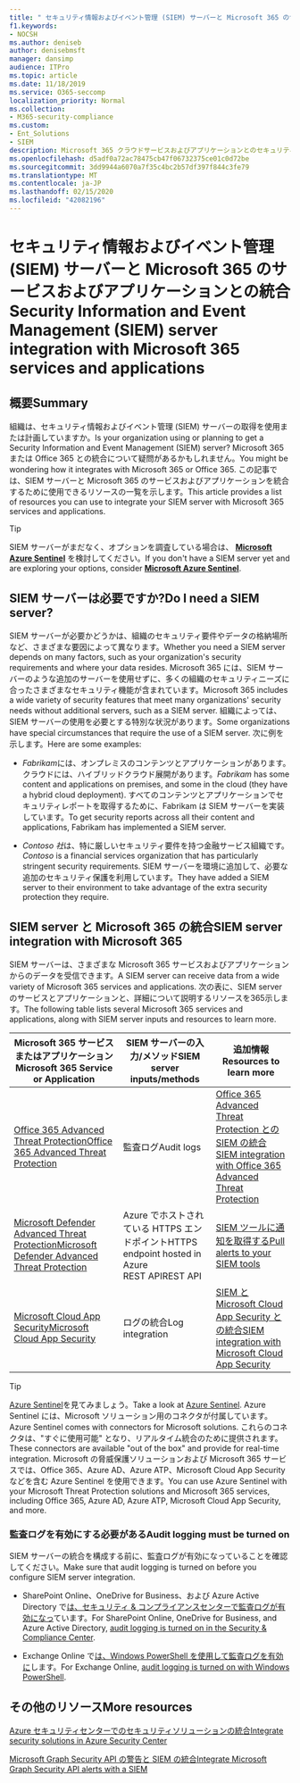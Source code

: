 ```yaml
---
title: " セキュリティ情報およびイベント管理 (SIEM) サーバーと Microsoft 365 のサービスおよびアプリケーションとの統合"
f1.keywords:
- NOCSH
ms.author: deniseb
author: denisebmsft
manager: dansimp
audience: ITPro
ms.topic: article
ms.date: 11/18/2019
ms.service: O365-seccomp
localization_priority: Normal
ms.collection:
- M365-security-compliance
ms.custom:
- Ent_Solutions
- SIEM
description: Microsoft 365 クラウドサービスおよびアプリケーションとのセキュリティ情報およびイベント管理 (SIEM) サーバーの統合の概要を理解する
ms.openlocfilehash: d5adf0a72ac78475cb47f06732375ce01c0d72be
ms.sourcegitcommit: 3dd9944a6070a7f35c4bc2b57df397f844c3fe79
ms.translationtype: MT
ms.contentlocale: ja-JP
ms.lasthandoff: 02/15/2020
ms.locfileid: "42082196"
---
```

#  <a name="security-information-and-event-management-siem-server-integration-with-microsoft-365-services-and-applications"></a><span data-ttu-id="38f4c-103">セキュリティ情報およびイベント管理 (SIEM) サーバーと Microsoft 365 のサービスおよびアプリケーションとの統合</span><span class="sxs-lookup"><span data-stu-id="38f4c-103">Security Information and Event Management (SIEM) server integration with Microsoft 365 services and applications</span></span>

## <a name="summary"></a><span data-ttu-id="38f4c-104">概要</span><span class="sxs-lookup"><span data-stu-id="38f4c-104">Summary</span></span>

<span data-ttu-id="38f4c-105">組織は、セキュリティ情報およびイベント管理 (SIEM) サーバーの取得を使用または計画していますか。</span><span class="sxs-lookup"><span data-stu-id="38f4c-105">Is your organization using or planning to get a Security Information and Event Management (SIEM) server?</span></span> <span data-ttu-id="38f4c-106">Microsoft 365 または Office 365 との統合について疑問があるかもしれません。</span><span class="sxs-lookup"><span data-stu-id="38f4c-106">You might be wondering how it integrates with Microsoft 365 or Office 365.</span></span> <span data-ttu-id="38f4c-107">この記事では、SIEM サーバーと Microsoft 365 のサービスおよびアプリケーションを統合するために使用できるリソースの一覧を示します。</span><span class="sxs-lookup"><span data-stu-id="38f4c-107">This article provides a list of resources you can use to integrate your SIEM server with Microsoft 365 services and applications.</span></span>

> [!TIP]
> <span data-ttu-id="38f4c-108">SIEM サーバーがまだなく、オプションを調査している場合は、 **[Microsoft Azure Sentinel](https://docs.microsoft.com/azure/sentinel/overview)** を検討してください。</span><span class="sxs-lookup"><span data-stu-id="38f4c-108">If you don't have a SIEM server yet and are exploring your options, consider **[Microsoft Azure Sentinel](https://docs.microsoft.com/azure/sentinel/overview)**.</span></span>

## <a name="do-i-need-a-siem-server"></a><span data-ttu-id="38f4c-109">SIEM サーバーは必要ですか?</span><span class="sxs-lookup"><span data-stu-id="38f4c-109">Do I need a SIEM server?</span></span>

<span data-ttu-id="38f4c-110">SIEM サーバーが必要かどうかは、組織のセキュリティ要件やデータの格納場所など、さまざまな要因によって異なります。</span><span class="sxs-lookup"><span data-stu-id="38f4c-110">Whether you need a SIEM server depends on many factors, such as your organization's security requirements and where your data resides.</span></span> <span data-ttu-id="38f4c-111">Microsoft 365 には、SIEM サーバーのような追加のサーバーを使用せずに、多くの組織のセキュリティニーズに合ったさまざまなセキュリティ機能が含まれています。</span><span class="sxs-lookup"><span data-stu-id="38f4c-111">Microsoft 365 includes a wide variety of security features that meet many organizations' security needs without additional servers, such as a SIEM server.</span></span> <span data-ttu-id="38f4c-112">組織によっては、SIEM サーバーの使用を必要とする特別な状況があります。</span><span class="sxs-lookup"><span data-stu-id="38f4c-112">Some organizations have special circumstances that require the use of a SIEM server.</span></span> <span data-ttu-id="38f4c-113">次に例を示します。</span><span class="sxs-lookup"><span data-stu-id="38f4c-113">Here are some examples:</span></span>

- <span data-ttu-id="38f4c-114">*Fabrikam*には、オンプレミスのコンテンツとアプリケーションがあります。クラウドには、ハイブリッドクラウド展開があります。</span><span class="sxs-lookup"><span data-stu-id="38f4c-114">*Fabrikam* has some content and applications on premises, and some in the cloud (they have a hybrid cloud deployment).</span></span> <span data-ttu-id="38f4c-115">すべてのコンテンツとアプリケーションでセキュリティレポートを取得するために、Fabrikam は SIEM サーバーを実装しています。</span><span class="sxs-lookup"><span data-stu-id="38f4c-115">To get security reports across all their content and applications, Fabrikam has implemented a SIEM server.</span></span> 

- <span data-ttu-id="38f4c-116">*Contoso 社*は、特に厳しいセキュリティ要件を持つ金融サービス組織です。</span><span class="sxs-lookup"><span data-stu-id="38f4c-116">*Contoso* is a financial services organization that has particularly stringent security requirements.</span></span> <span data-ttu-id="38f4c-117">SIEM サーバーを環境に追加して、必要な追加のセキュリティ保護を利用しています。</span><span class="sxs-lookup"><span data-stu-id="38f4c-117">They have added a SIEM server to their environment to take advantage of the extra security protection they require.</span></span>

## <a name="siem-server-integration-with-microsoft-365"></a><span data-ttu-id="38f4c-118">SIEM server と Microsoft 365 の統合</span><span class="sxs-lookup"><span data-stu-id="38f4c-118">SIEM server integration with Microsoft 365</span></span>

<span data-ttu-id="38f4c-119">SIEM サーバーは、さまざまな Microsoft 365 サービスおよびアプリケーションからのデータを受信できます。</span><span class="sxs-lookup"><span data-stu-id="38f4c-119">A SIEM server can receive data from a wide variety of Microsoft 365 services and applications.</span></span> <span data-ttu-id="38f4c-120">次の表に、SIEM server のサービスとアプリケーションと、詳細について説明するリソースを365示します。</span><span class="sxs-lookup"><span data-stu-id="38f4c-120">The following table lists several Microsoft 365 services and applications, along with SIEM server inputs and resources to learn more.</span></span> 

| <span data-ttu-id="38f4c-121">Microsoft 365 サービスまたはアプリケーション</span><span class="sxs-lookup"><span data-stu-id="38f4c-121">Microsoft 365 Service or Application</span></span> | <span data-ttu-id="38f4c-122">SIEM サーバーの入力/メソッド</span><span class="sxs-lookup"><span data-stu-id="38f4c-122">SIEM server inputs/methods</span></span> | <span data-ttu-id="38f4c-123">追加情報</span><span class="sxs-lookup"><span data-stu-id="38f4c-123">Resources to learn more</span></span> |
| --- | --- | --- |
| [<span data-ttu-id="38f4c-124">Office 365 Advanced Threat Protection</span><span class="sxs-lookup"><span data-stu-id="38f4c-124">Office 365 Advanced Threat Protection</span></span>](office-365-atp.md)  | <span data-ttu-id="38f4c-125">監査ログ</span><span class="sxs-lookup"><span data-stu-id="38f4c-125">Audit logs</span></span> | [<span data-ttu-id="38f4c-126">Office 365 Advanced Threat Protection との SIEM の統合</span><span class="sxs-lookup"><span data-stu-id="38f4c-126">SIEM integration with Office 365 Advanced Threat Protection</span></span>](siem-integration-with-office-365-ti.md) |
| [<span data-ttu-id="38f4c-127">Microsoft Defender Advanced Threat Protection</span><span class="sxs-lookup"><span data-stu-id="38f4c-127">Microsoft Defender Advanced Threat Protection</span></span>](https://docs.microsoft.com/windows/security/threat-protection/) | <span data-ttu-id="38f4c-128">Azure でホストされている HTTPS エンドポイント</span><span class="sxs-lookup"><span data-stu-id="38f4c-128">HTTPS endpoint hosted in Azure</span></span> <br/><span data-ttu-id="38f4c-129">REST API</span><span class="sxs-lookup"><span data-stu-id="38f4c-129">REST API</span></span>| [<span data-ttu-id="38f4c-130">SIEM ツールに通知を取得する</span><span class="sxs-lookup"><span data-stu-id="38f4c-130">Pull alerts to your SIEM tools</span></span>](https://docs.microsoft.com/windows/security/threat-protection/microsoft-defender-atp/configure-siem) |
| [<span data-ttu-id="38f4c-131">Microsoft Cloud App Security</span><span class="sxs-lookup"><span data-stu-id="38f4c-131">Microsoft Cloud App Security</span></span>](https://docs.microsoft.com/cloud-app-security/what-is-cloud-app-security) | <span data-ttu-id="38f4c-132">ログの統合</span><span class="sxs-lookup"><span data-stu-id="38f4c-132">Log integration</span></span> | [<span data-ttu-id="38f4c-133">SIEM と Microsoft Cloud App Security との統合</span><span class="sxs-lookup"><span data-stu-id="38f4c-133">SIEM integration with Microsoft Cloud App Security</span></span>](https://docs.microsoft.com/cloud-app-security/siem) |

> [!TIP]
> <span data-ttu-id="38f4c-134">[Azure Sentinel](https://docs.microsoft.com/azure/sentinel/overview)を見てみましょう。</span><span class="sxs-lookup"><span data-stu-id="38f4c-134">Take a look at [Azure Sentinel](https://docs.microsoft.com/azure/sentinel/overview).</span></span> <span data-ttu-id="38f4c-135">Azure Sentinel には、Microsoft ソリューション用のコネクタが付属しています。</span><span class="sxs-lookup"><span data-stu-id="38f4c-135">Azure Sentinel comes with connectors for Microsoft solutions.</span></span> <span data-ttu-id="38f4c-136">これらのコネクタは、"すぐに使用可能" となり、リアルタイム統合のために提供されます。</span><span class="sxs-lookup"><span data-stu-id="38f4c-136">These connectors are available "out of the box" and provide for real-time integration.</span></span> <span data-ttu-id="38f4c-137">Microsoft の脅威保護ソリューションおよび Microsoft 365 サービスでは、Office 365、Azure AD、Azure ATP、Microsoft Cloud App Security などを含む Azure Sentinel を使用できます。</span><span class="sxs-lookup"><span data-stu-id="38f4c-137">You can use Azure Sentinel with your Microsoft Threat Protection solutions and Microsoft 365 services, including Office 365, Azure AD, Azure ATP, Microsoft Cloud App Security, and more.</span></span>

### <a name="audit-logging-must-be-turned-on"></a><span data-ttu-id="38f4c-138">監査ログを有効にする必要がある</span><span class="sxs-lookup"><span data-stu-id="38f4c-138">Audit logging must be turned on</span></span>

<span data-ttu-id="38f4c-139">SIEM サーバーの統合を構成する前に、監査ログが有効になっていることを確認してください。</span><span class="sxs-lookup"><span data-stu-id="38f4c-139">Make sure that audit logging is turned on before you configure SIEM server integration.</span></span> 

- <span data-ttu-id="38f4c-140">SharePoint Online、OneDrive for Business、および Azure Active Directory で[は、セキュリティ & コンプライアンスセンターで監査ログが有効になっ](https://docs.microsoft.com/office365/securitycompliance/turn-audit-log-search-on-or-off)ています。</span><span class="sxs-lookup"><span data-stu-id="38f4c-140">For SharePoint Online, OneDrive for Business, and Azure Active Directory, [audit logging is turned on in the Security & Compliance Center](https://docs.microsoft.com/office365/securitycompliance/turn-audit-log-search-on-or-off).</span></span>

- <span data-ttu-id="38f4c-141">Exchange Online で[は、Windows PowerShell を使用して監査ログを有効に](https://docs.microsoft.com/office365/securitycompliance/enable-mailbox-auditing)します。</span><span class="sxs-lookup"><span data-stu-id="38f4c-141">For Exchange Online, [audit logging is turned on with Windows PowerShell](https://docs.microsoft.com/office365/securitycompliance/enable-mailbox-auditing).</span></span>
 
## <a name="more-resources"></a><span data-ttu-id="38f4c-142">その他のリソース</span><span class="sxs-lookup"><span data-stu-id="38f4c-142">More resources</span></span>

[<span data-ttu-id="38f4c-143">Azure セキュリティセンターでのセキュリティソリューションの統合</span><span class="sxs-lookup"><span data-stu-id="38f4c-143">Integrate security solutions in Azure Security Center</span></span>](https://docs.microsoft.com/azure/security-center/security-center-partner-integration#exporting-data-to-a-siem)

[<span data-ttu-id="38f4c-144">Microsoft Graph Security API の警告と SIEM の統合</span><span class="sxs-lookup"><span data-stu-id="38f4c-144">Integrate Microsoft Graph Security API alerts with a SIEM</span></span>](https://docs.microsoft.com/graph/security-integration)

